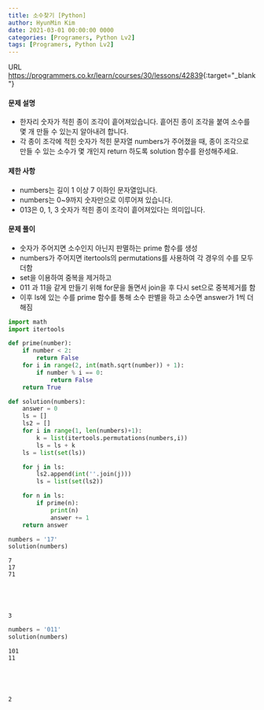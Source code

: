 ```yaml
---
title: 소수찾기 [Python]
author: HyunMin Kim
date: 2021-03-01 00:00:00 0000
categories: [Programers, Python Lv2]
tags: [Programers, Python Lv2]
---
```


URL <https://programmers.co.kr/learn/courses/30/lessons/42839>{:target="_blank"}

#### 문제 설명
- 한자리 숫자가 적힌 종이 조각이 흩어져있습니다. 흩어진 종이 조각을 붙여 소수를 몇 개 만들 수 있는지 알아내려 합니다.
- 각 종이 조각에 적힌 숫자가 적힌 문자열 numbers가 주어졌을 때, 종이 조각으로 만들 수 있는 소수가 몇 개인지 return 하도록 solution 함수를 완성해주세요.

#### 제한 사항
- numbers는 길이 1 이상 7 이하인 문자열입니다.
- numbers는 0~9까지 숫자만으로 이루어져 있습니다.
- 013은 0, 1, 3 숫자가 적힌 종이 조각이 흩어져있다는 의미입니다.

#### 문제 풀이
- 숫자가 주어지면 소수인지 아닌지 판멸하는 prime 함수를 생성
- numbers가 주어지면 itertools의 permutations를 사용하여 각 경우의 수를 모두 더함
- set을 이용하여 중복을 제거하고
- 011 과 11을 같게 만들기 위해 for문을 돌면서 join을 후 다시 set으로 중복제거를 함
- 이후 ls에 있는 수를 prime 함수를 통해 소수 판별을 하고 소수면 answer가 1씩 더해짐


```python
import math
import itertools

def prime(number):
    if number < 2:
        return False
    for i in range(2, int(math.sqrt(number)) + 1):
        if number % i == 0:
            return False
    return True
```


```python
def solution(numbers):
    answer = 0
    ls = []
    ls2 = []
    for i in range(1, len(numbers)+1):
        k = list(itertools.permutations(numbers,i))
        ls = ls + k
    ls = list(set(ls))

    for j in ls:
        ls2.append(int(''.join(j)))
        ls = list(set(ls2))

    for n in ls: 
        if prime(n):
            print(n)
            answer += 1
    return answer
```


```python
numbers = '17'
solution(numbers)
```

    7
    17
    71





    3




```python
numbers = '011'
solution(numbers)
```

    101
    11





    2


